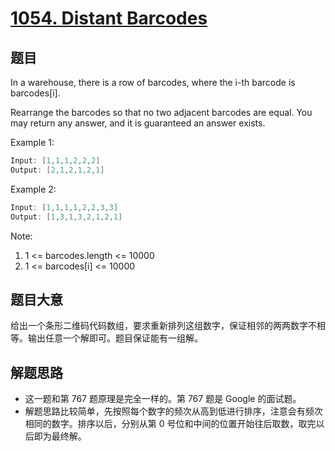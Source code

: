 # [1054. Distant Barcodes](https://leetcode.com/problems/distant-barcodes/)

## 题目

In a warehouse, there is a row of barcodes, where the i-th barcode is barcodes[i].

Rearrange the barcodes so that no two adjacent barcodes are equal.  You may return any answer, and it is guaranteed an answer exists.

 

Example 1:

```c
Input: [1,1,1,2,2,2]
Output: [2,1,2,1,2,1]
```

Example 2:

```c
Input: [1,1,1,1,2,2,3,3]
Output: [1,3,1,3,2,1,2,1]
```
 

Note:

1. 1 <= barcodes.length <= 10000
2. 1 <= barcodes[i] <= 10000


## 题目大意

给出一个条形二维码代码数组，要求重新排列这组数字，保证相邻的两两数字不相等。输出任意一个解即可。题目保证能有一组解。


## 解题思路

- 这一题和第 767 题原理是完全一样的。第 767 题是 Google 的面试题。
- 解题思路比较简单，先按照每个数字的频次从高到低进行排序，注意会有频次相同的数字。排序以后，分别从第 0 号位和中间的位置开始往后取数，取完以后即为最终解。
